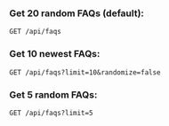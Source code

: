 ### Get 20 random FAQs (default):
`GET /api/faqs`

### Get 10 newest FAQs: 
`GET /api/faqs?limit=10&randomize=false`

### Get 5 random FAQs:
`GET /api/faqs?limit=5`